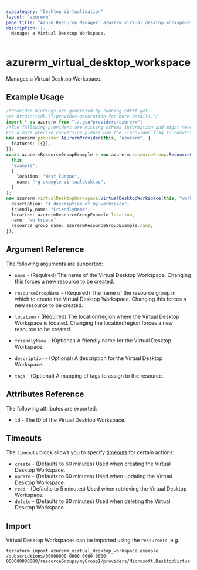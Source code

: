 ```yaml
---
subcategory: "Desktop Virtualization"
layout: "azurerm"
page_title: "Azure Resource Manager: azurerm_virtual_desktop_workspace"
description: |-
  Manages a Virtual Desktop Workspace.
---
```


# azurerm\_virtual\_desktop\_workspace

Manages a Virtual Desktop Workspace.

## Example Usage

```typescript
/*Provider bindings are generated by running cdktf get.
See https://cdk.tf/provider-generation for more details.*/
import * as azurerm from "./.gen/providers/azurerm";
/*The following providers are missing schema information and might need manual adjustments to synthesize correctly: azurerm.
For a more precise conversion please use the --provider flag in convert.*/
new azurerm.provider.AzurermProvider(this, "azurerm", {
  features: [{}],
});
const azurermResourceGroupExample = new azurerm.resourceGroup.ResourceGroup(
  this,
  "example",
  {
    location: "West Europe",
    name: "rg-example-virtualdesktop",
  }
);
new azurerm.virtualDesktopWorkspace.VirtualDesktopWorkspace(this, "workspace", {
  description: "A description of my workspace",
  friendly_name: "FriendlyName",
  location: azurermResourceGroupExample.location,
  name: "workspace",
  resource_group_name: azurermResourceGroupExample.name,
});

```

## Argument Reference

The following arguments are supported:

*   `name` - (Required) The name of the Virtual Desktop Workspace. Changing this forces a new resource to be created.

*   `resourceGroupName` - (Required) The name of the resource group in which to create the Virtual Desktop Workspace. Changing this forces a new resource to be created.

*   `location` - (Required) The location/region where the Virtual Desktop Workspace is located. Changing the location/region forces a new resource to be created.

*   `friendlyName` - (Optional) A friendly name for the Virtual Desktop Workspace.

*   `description` - (Optional) A description for the Virtual Desktop Workspace.

*   `tags` - (Optional) A mapping of tags to assign to the resource.

## Attributes Reference

The following attributes are exported:

* `id` - The ID of the Virtual Desktop Workspace.

## Timeouts

The `timeouts` block allows you to specify [timeouts](https://www.terraform.io/language/resources/syntax#operation-timeouts) for certain actions:

* `create` - (Defaults to 60 minutes) Used when creating the Virtual Desktop Workspace.
* `update` - (Defaults to 60 minutes) Used when updating the Virtual Desktop Workspace.
* `read` - (Defaults to 5 minutes) Used when retrieving the Virtual Desktop Workspace.
* `delete` - (Defaults to 60 minutes) Used when deleting the Virtual Desktop Workspace.

## Import

Virtual Desktop Workspaces can be imported using the `resourceId`, e.g.

```shell
terraform import azurerm_virtual_desktop_workspace.example /subscriptions/00000000-0000-0000-0000-000000000000/resourceGroups/myGroup1/providers/Microsoft.DesktopVirtualization/workspaces/myworkspace
```
